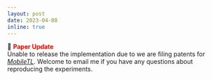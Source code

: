 ```yaml
---
layout: post
date: 2023-04-08
inline: true
---
```

:page_with_curl: **<span style="color:red">Paper Update</span>** <br/>
Unable to release the implementation due to we are filing patents for *[MobileTL](https://arxiv.org/abs/2212.03246)*. Welcome to email me if you have any questions about reproducing the experiments.
